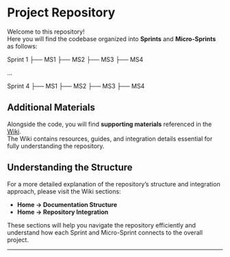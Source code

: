 # Project Repository

Welcome to this repository!  
Here you will find the codebase organized into **Sprints** and **Micro-Sprints** as follows:

Sprint 1
├── MS1
├── MS2
├── MS3
├── MS4

...

Sprint 4
├── MS1 
├── MS2
├── MS3
├── MS4


## Additional Materials

Alongside the code, you will find **supporting materials** referenced in the [Wiki](../../wiki).  
The Wiki contains resources, guides, and integration details essential for fully understanding the repository.

## Understanding the Structure

For a more detailed explanation of the repository’s structure and integration approach, please visit the Wiki sections:

- **Home → Documentation Structure**  
- **Home → Repository Integration**

These sections will help you navigate the repository efficiently and understand how each Sprint and Micro-Sprint connects to the overall project.

---
